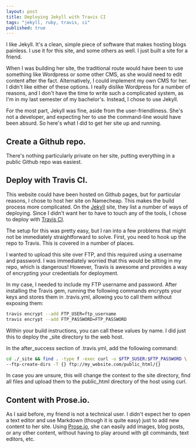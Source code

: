 ```yaml
---
layout: post
title: Deploying Jekyll with Travis CI
tags: "jekyll, ruby, travis, ci"
published: true
---
```




I like Jekyll. It's a clean, simple piece of software that makes hosting blogs
painless. I use it for this site, and some others as well. I just built a site
for a friend.

When I was building her site, the traditional route would have been to use 
something like Wordpress or some other CMS, as she would need to edit content 
after the fact. Alternatively, I could implement my own CMS for her. I didn't 
like either of these options. I really dislike Wordpress for a number of 
reasons, and I don't have the time to write such a complicated system, as I'm
in my last semester of my bachelor's. Instead, I chose to use Jekyll.

For the most part, Jekyll was fine, aside from the user-friendliness. She's not
a developer, and expecting her to use the command-line would have been absurd.
So here's what I did to get her site up and running.

## Create a Github repo.
There's nothing particularly private on her site, putting everything in a public
Github repo was easiest.

## Deploy with Travis CI.
This website could have been hosted on Github pages, but for particular reasons,
I chose to host her site on Namecheap. This makes the build process more
complicated. On the [Jekyll](http://jekyllrb.com/docs/deployment-methods/) site,
they list a number of ways of deploying. Since I didn't want her to have to
touch any of the tools, I chose to deploy with [Travis CI](http://travis-ci.org).

The setup for this was pretty easy, but I ran into a few problems that might not
be immediately straightforward to solve. First, you need to hook up the repo to
Travis. This is covered in a number of places.

I wanted to upload this site over FTP, and this required using a username and
password. I was immediately worried that this would be sitting in my repo, which
is dangerous! However, Travis is awesome and provides a way of encrypting your
credentials for deployment.

In my case, I needed to include my FTP username and password. After installing
the Travis gem, running the following commands encrypts your keys and stores
them in .travis.yml, allowing you to call them without exposing them:

```sh
travis encrypt --add FTP_USER=ftp_username
travis encrypt --add FTP_PASSWORD=FTP_PASSWORD
```

Within your build instructions, you can call these values by name. I did just
this to deploy the _site directory to the web host.

In the after_success section of .travis.yml, add the following command:

```sh
cd ./_site && find . -type f -exec curl -u $FTP_SUSER:$FTP_PASSWORD \
--ftp-create-dirs -T {} ftp://my_website.com/public_html/{}
```

In case you are unsure, this will change the context to the site directory, find
all files and upload them to the public_html directory of the host using curl.

## Content with Prose.io.
As I said before, my friend is not a technical user. I didn't expect her to
open a text editor and use Markdown (though it is quite easy) just to add new
content to her site. Using [Prose.io](http://prose.io), she can easily add
images, blog posts, or any other content, without having to play around with git
commands, text editors, etc.
